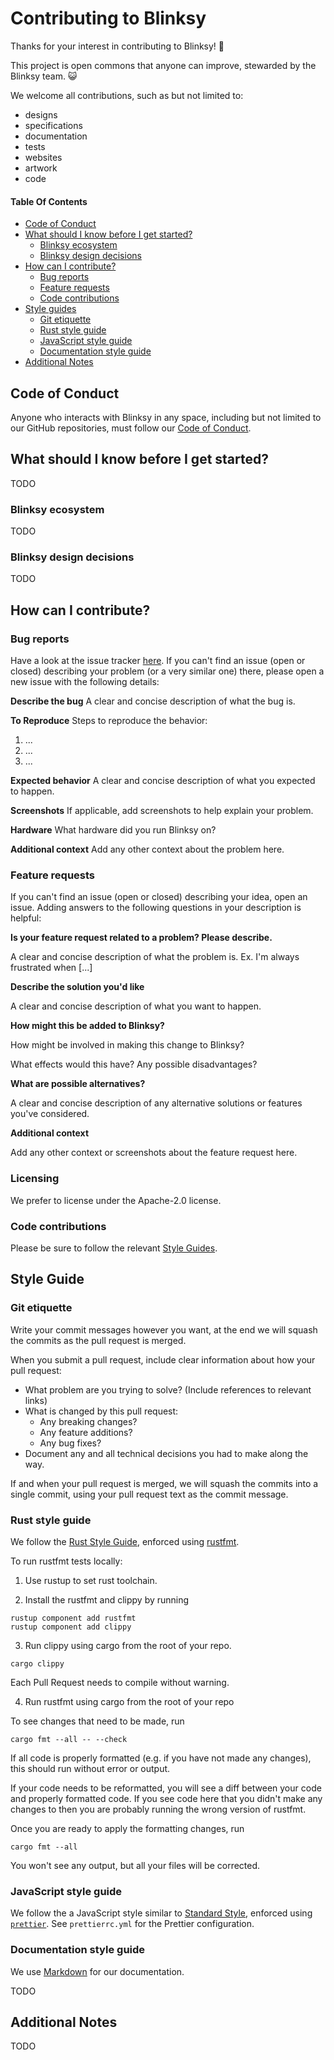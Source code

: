 # Contributing to Blinksy

Thanks for your interest in contributing to Blinksy! 🌱

This project is open commons that anyone can improve, stewarded by the Blinksy team. 😺

We welcome all contributions, such as but not limited to:

- designs
- specifications
- documentation
- tests
- websites
- artwork
- code

#### Table Of Contents

- [Code of Conduct](#code-of-conduct)
- [What should I know before I get started?](#what-should-i-know-before-i-get-started)
  - [Blinksy ecosystem](#rimu-ecosystem)
  - [Blinksy design decisions](#design-decisions)
- [How can I contribute?](#how-can-i-contribute)
  - [Bug reports](#bug-reports)
  - [Feature requests](#feature-requests)
  - [Code contributions](#code-contributions)
- [Style guides](#style-guides)
  - [Git etiquette](#git-etiquette)
  - [Rust style guide](#rust-style-guide)
  - [JavaScript style guide](#javascript-style-guide)
  - [Documentation style guide](#documentation-style-guide)
- [Additional Notes](#additional-notes)

## Code of Conduct

Anyone who interacts with Blinksy in any space, including but not limited to our GitHub repositories, must follow our [Code of Conduct](CODE_OF_CONDUCT.md).

## What should I know before I get started?

TODO

### Blinksy ecosystem

TODO

### Blinksy design decisions

TODO

## How can I contribute?

### Bug reports

Have a look at the issue tracker [here](https://github.com/ahdinosaur/rimu/issues). If you can't find an issue (open or closed) describing your problem (or a very similar one) there, please open a new issue with the following details:

**Describe the bug**
A clear and concise description of what the bug is.

**To Reproduce**
Steps to reproduce the behavior:

1. ...
2. ...
3. ...

**Expected behavior**
A clear and concise description of what you expected to happen.

**Screenshots**
If applicable, add screenshots to help explain your problem.

**Hardware**
What hardware did you run Blinksy on?

**Additional context**
Add any other context about the problem here.

### Feature requests

If you can't find an issue (open or closed) describing your idea, open an issue. Adding answers to the following questions in your description is helpful:

**Is your feature request related to a problem? Please describe.**

A clear and concise description of what the problem is. Ex. I'm always frustrated when [...]

**Describe the solution you'd like**

A clear and concise description of what you want to happen.

**How might this be added to Blinksy?**

How might be involved in making this change to Blinksy?

What effects would this have? Any possible disadvantages?

**What are possible alternatives?**

A clear and concise description of any alternative solutions or features you've considered.

**Additional context**

Add any other context or screenshots about the feature request here.

### Licensing

We prefer to license under the Apache-2.0 license.

### Code contributions

Please be sure to follow the relevant [Style Guides](#style-guide).

## Style Guide

### Git etiquette

Write your commit messages however you want, at the end we will squash the commits as the pull request is merged.

When you submit a pull request, include clear information about how your pull request:

- What problem are you trying to solve? (Include references to relevant links)
- What is changed by this pull request:
  - Any breaking changes?
  - Any feature additions?
  - Any bug fixes?
- Document any and all technical decisions you had to make along the way.

If and when your pull request is merged, we will squash the commits into a single commit, using your pull request text as the commit message.

### Rust style guide

We follow the [Rust Style Guide](https://github.com/rust-lang-nursery/fmt-rfcs/blob/master/guide/guide.md), enforced using [rustfmt](https://github.com/rust-lang-nursery/rustfmt).

To run rustfmt tests locally:

1. Use rustup to set rust toolchain.

2. Install the rustfmt and clippy by running

```shell
rustup component add rustfmt
rustup component add clippy
```

3. Run clippy using cargo from the root of your repo.

```shell
cargo clippy
```

Each Pull Request needs to compile without warning.

4. Run rustfmt using cargo from the root of your repo

To see changes that need to be made, run

```shell
cargo fmt --all -- --check
```

If all code is properly formatted (e.g. if you have not made any changes), this should run without error or output.

If your code needs to be reformatted, you will see a diff between your code and properly formatted code. If you see code here that you didn't make any changes to then you are probably running the wrong version of rustfmt.

Once you are ready to apply the formatting changes, run

```shell
cargo fmt --all
```

You won't see any output, but all your files will be corrected.

### JavaScript style guide

We follow the a JavaScript style similar to [Standard Style](https://standardjs.com/), enforced using [`prettier`](https://www.npmjs.com/package/prettier). See `prettierrc.yml` for the Prettier configuration.

### Documentation style guide

We use [Markdown](https://daringfireball.net/projects/markdown) for our documentation.

TODO

## Additional Notes

TODO
